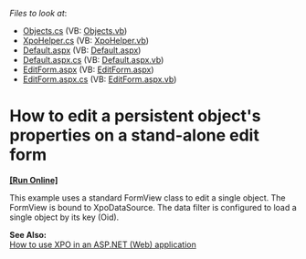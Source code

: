 <!-- default file list -->
*Files to look at*:

* [Objects.cs](./CS/WebSite/App_Code/Objects.cs) (VB: [Objects.vb](./VB/WebSite/App_Code/Objects.vb))
* [XpoHelper.cs](./CS/WebSite/App_Code/XpoHelper.cs) (VB: [XpoHelper.vb](./VB/WebSite/App_Code/XpoHelper.vb))
* [Default.aspx](./CS/WebSite/Default.aspx) (VB: [Default.aspx](./VB/WebSite/Default.aspx))
* [Default.aspx.cs](./CS/WebSite/Default.aspx.cs) (VB: [Default.aspx.vb](./VB/WebSite/Default.aspx.vb))
* [EditForm.aspx](./CS/WebSite/EditForm.aspx) (VB: [EditForm.aspx](./VB/WebSite/EditForm.aspx))
* [EditForm.aspx.cs](./CS/WebSite/EditForm.aspx.cs) (VB: [EditForm.aspx.vb](./VB/WebSite/EditForm.aspx.vb))
<!-- default file list end -->
# How to edit a persistent object's properties on a stand-alone edit form
<!-- run online -->
**[[Run Online]](https://codecentral.devexpress.com/e1451/)**
<!-- run online end -->


<p>This example uses a standard FormView class to edit a single object. The FormView is bound to XpoDataSource. The data filter is configured to load a single object by its key (Oid).</p><p><strong>See Also:</strong><br />
<a href="https://www.devexpress.com/Support/Center/p/K18061">How to use XPO in an ASP.NET (Web) application</a></p>

<br/>


